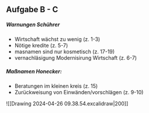 
## Aufgabe B - C
##### Warnungen Schührer
- Wirtschaft wächst zu wenig (z. 1-3)
- Nötige kredite (z. 5-7)
- masnamen sind nur kosmetisch (z. 17-19)
- vernachläsigung Modernisirung Wirtschaft (z. 6-7)
##### Maßnamen Honecker:
- Beratungen im kleinen kreis (z. 15)
- Zurückweisung von Einwänden/vorschlägen (z. 9-10)

![[Drawing 2024-04-26 09.38.54.excalidraw|200]]